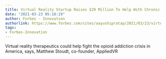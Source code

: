 ```yaml
---
title: Virtual Reality Startup Raises $29 Million To Help With Chronic Pain
date: "2021-03-23 05:18:19"
author: Forbes - Innovation
authorlink: https://www.forbes.com/sites/aayushipratap/2021/03/23/virtual-reality-startup-raises-29-million-to-help-with-chronic-pain/
tags:
- Forbes-Innovation
---
```

Virtual reality therapeutics could help fight the opioid addiction crisis in America, says, Matthew Stoudt, co-founder, AppliedVR